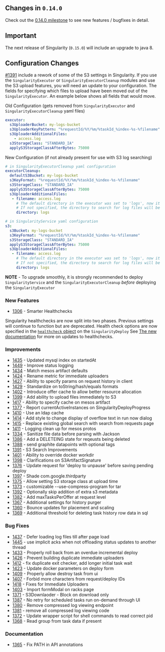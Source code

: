 ## Changes in `0.14.0`

Check out the [0.14.0 milestone](https://github.com/HubSpot/Singularity/issues?q=milestone%3A0.14.0+is%3Aclosed) to see new features / bugfixes in detail.

## Important

The next release of Singularity (`0.15.0`) will include an upgrade to java 8.

## Configuration Changes

[#1391](https://github.com/HubSpot/Singularity/pull/1391) include a rework of some of the S3 settings in Singularity. If you use the `SingularityExecutor` or `SingularityExecutorCleanup` modules and use the S3 upload features, you will need an update to your configuration. The fields for specifying which files to upload have been moved out of the `SingularityExecutor`. An example below shows all fields that would move.

Old Configuration (gets removed from `SingularityExecutor` and `SingularityExecutorCleanup` yaml files)
```yaml
executor:
  s3UploaderBucket: my-logs-bucket
  s3UploaderKeyPattern: "%requestId/%Y/%m/%taskId_%index-%s-%filename"
  s3UploaderAdditionalFiles:
    - access.log
  s3StorageClass: "STANDARD_IA"
  applyS3StorageClassAfterBytes: 75000
```

New Configuration (if not already present for use with S3 log searching)
```yaml
# in SingularityExecutorCleanup yaml configuration
executorCleanup:
  defaultS3Bucket: my-logs-bucket
  s3KeyFormat: "%requestId/%Y/%m/%taskId_%index-%s-%filename"
  s3StorageClass: "STANDARD_IA"
  applyS3StorageClassAfterBytes: 75000
  s3UploaderAdditionalFiles:
   - filename: access.log
     # The default directory in the executor was set to 'logs', now it must be manually specified
     # If not specified, the directory to search for log files will be the task app directory in the sandbox
     directory: logs

# in SingularityService yaml configuration
s3:
  s3Bucket: my-logs-bucket
  s3KeyFormat: "%requestId/%Y/%m/%taskId_%index-%s-%filename"
  s3StorageClass: "STANDARD_IA"
  applyS3StorageClassAfterBytes: 75000
  s3UploaderAdditionalFiles:
   - filename: access.log
     # The default directory in the executor was set to 'logs', now it must be manually specified
     # If not specified, the directory to search for log files will be the task app directory in the sandbox
     directory: logs
```

**NOTE** - To upgrade smoothly, it is strongly recommended to deploy `SingularityService` and the `SingularityExecutorCleanup` *before* deploying the `SingularityExecutor`

### New Features
- [1306](https://github.com/HubSpot/Singularity/pull/1306) - Smarter Healthchecks

Singularity healthchecks are now split into two phases. Previous settings will continue to function but are deprecated. Health check options are now specified in the [`healthcheck` object](../reference/apidocs/models.md#model-HealthcheckOptions) on the `SingularityDeploy` See [The new documentation](../reference/healthchecks.md) for more on updates to healthchecks.

### Improvements
- [1435](https://github.com/HubSpot/Singularity/pull/1435) - Updated mysql index on startedAt
- [1449](https://github.com/HubSpot/Singularity/pull/1449) - Improve status logging
- [1434](https://github.com/HubSpot/Singularity/pull/1434) - Match mesos artifact defaults
- [1424](https://github.com/HubSpot/Singularity/pull/1424) - Rename metric for immediate uploaders
- [1427](https://github.com/HubSpot/Singularity/pull/1427) - Ability to specify params on request history in client
- [1429](https://github.com/HubSpot/Singularity/pull/1429) - Standardize on toString/hash/equals formats
- [1402](https://github.com/HubSpot/Singularity/pull/1402) - Introduce offer cache to allow better resource allocation
- [1399](https://github.com/HubSpot/Singularity/pull/1399) - Add ability to upload files immediately to S3
- [1417](https://github.com/HubSpot/Singularity/pull/1417) - Ability to specify cache on mesos artifact
- [1377](https://github.com/HubSpot/Singularity/pull/1377) - Report currentActiveInstances on SingularityDeployProgress
- [1410](https://github.com/HubSpot/Singularity/pull/1410) - Use an ldap cache
- [1414](https://github.com/HubSpot/Singularity/pull/1414) - Add style to change display of overflow text in run now dialog
- [1415](https://github.com/HubSpot/Singularity/pull/1415) - Replace existing global search with search from requests page
- [1411](https://github.com/HubSpot/Singularity/pull/1411) - Logging clean up for mesos protos
- [1334](https://github.com/HubSpot/Singularity/pull/1334) - Sanitize file data before parsing with Jackson
- [1386](https://github.com/HubSpot/Singularity/pull/1386) - Add a DELETEING state for reqeusts being deleted
- [1388](https://github.com/HubSpot/Singularity/pull/1388) - send graphite datapoints with optional tags
- [1391](https://github.com/HubSpot/Singularity/pull/1391) - S3 Search Improvements
- [1401](https://github.com/HubSpot/Singularity/pull/1401) - Ability to override docker workdir
- [1398](https://github.com/HubSpot/Singularity/pull/1398) - Clarifications on S3ArtifactSignature
- [1376](https://github.com/HubSpot/Singularity/pull/1376) - Update request for 'deploy to unpause' before saving pending deploy
- [1397](https://github.com/HubSpot/Singularity/pull/1397) - Shade com.google.thirdparty
- [1375](https://github.com/HubSpot/Singularity/pull/1375) - Allow setting S3 storage class at upload time
- [1373](https://github.com/HubSpot/Singularity/pull/1373) - customizable --use-compress-program for tar
- [1392](https://github.com/HubSpot/Singularity/pull/1392) - Optionally skip addition of extra s3 metadata
- [1382](https://github.com/HubSpot/Singularity/pull/1382) - Add maxTasksPerOffer at request level
- [1367](https://github.com/HubSpot/Singularity/pull/1367) - Additional settings for history purger
- [1360](https://github.com/HubSpot/Singularity/pull/1360) - Bounce updates for placement and scaling
- [1369](https://github.com/HubSpot/Singularity/pull/1369) - Additional threshold for deleting task history row data in sql

### Bug Fixes
- [1437](https://github.com/HubSpot/Singularity/pull/1437) - Defer loading log files till after page load
- [1445](https://github.com/HubSpot/Singularity/pull/1445) - use implicit acks when not offloading status updates to another thread
- [1433](https://github.com/HubSpot/Singularity/pull/1433) - Properly roll back from an overdue incremental deploy
- [1426](https://github.com/HubSpot/Singularity/pull/1426) - Prevent building duplicate immediate uploaders
- [1412](https://github.com/HubSpot/Singularity/pull/1412) - fix duplicate exit checker, add longer initial task wait
- [1423](https://github.com/HubSpot/Singularity/pull/1423) - Update docker parameters on deploy form
- [1409](https://github.com/HubSpot/Singularity/pull/1409) - Properly allow destroy task from ui
- [1407](https://github.com/HubSpot/Singularity/pull/1407) - Forbid more characters from request/deploy IDs
- [1418](https://github.com/HubSpot/Singularity/pull/1418) - Fixes for Immediate Uploaders
- [1403](https://github.com/HubSpot/Singularity/pull/1403) - Import formModal on racks page
- [1371](https://github.com/HubSpot/Singularity/pull/1371) - S3Downlaoder - Block on download only
- [1387](https://github.com/HubSpot/Singularity/pull/1387) - No retry for scheduled tasks run on-demand through UI
- [1380](https://github.com/HubSpot/Singularity/pull/1380) - Remove compressed log viewing endpoint
- [1381](https://github.com/HubSpot/Singularity/pull/1381) - remove all compressed log viewing code
- [1372](https://github.com/HubSpot/Singularity/pull/1372) - Update wrapper script for shell commands to read correct pid
- [1368](https://github.com/HubSpot/Singularity/pull/1368) - Read group from task data if present


### Documentation
- [1365](https://github.com/HubSpot/Singularity/pull/1365) - Fix PATH in API annotations


